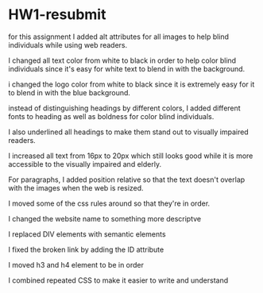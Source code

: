 # HW1-resubmit
for this assignment I added alt attributes for all images to help blind individuals while using web readers.

I changed all text color from white to black in order to help color blind individuals since it's easy for white text to blend in with the background.

i changed the logo color from white to black since it is extremely easy for it to blend in with the blue background.

instead of distinguishing headings by different colors, I added different fonts to heading as well as boldness for color blind individuals.

I also underlined all headings to make them stand out to visually impaired readers.

I increased all text from 16px to 20px which still looks good while it is more accessible to the visually impaired and elderly.

For paragraphs, I added position relative so that the text doesn't overlap with the images when the web is resized.

I moved some of the css rules around so that they're in order.

I changed the website name to something more descriptve

I replaced DIV elements with semantic elements

I fixed the broken link by adding the ID attribute

I moved h3 and h4 element to be in order

I combined repeated CSS to make it easier to write and understand 
